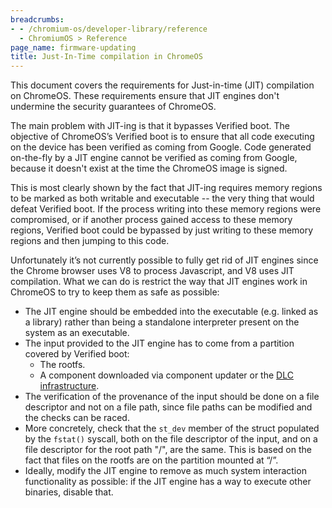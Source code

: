 ```yaml
---
breadcrumbs:
- - /chromium-os/developer-library/reference
  - ChromiumOS > Reference
page_name: firmware-updating
title: Just-In-Time compilation in ChromeOS
---
```


This document covers the requirements for Just-in-time (JIT) compilation on
ChromeOS. These requirements ensure that JIT engines don't undermine the
security guarantees of ChromeOS.

The main problem with JIT-ing is that it bypasses Verified boot. The objective
of ChromeOS’s Verified boot is to ensure that all code executing on the device
has been verified as coming from Google. Code generated on-the-fly by a JIT
engine cannot be verified as coming from Google, because it doesn't exist at the
time the ChromeOS image is signed.

This is most clearly shown by the fact that JIT-ing requires memory regions to
be marked as both writable and executable -- the very thing that would defeat
Verified boot. If the process writing into these memory regions were
compromised, or if another process gained access to these memory regions,
Verified boot could be bypassed by just writing to these memory regions and then
jumping to this code.

Unfortunately it’s not currently possible to fully get rid of JIT engines since
the Chrome browser uses V8 to process Javascript, and V8 uses JIT compilation.
What we can do is restrict the way that JIT engines work in ChromeOS to try to
keep them as safe as possible:

*   The JIT engine should be embedded into the executable (e.g. linked as a
    library) rather than being a standalone interpreter present on the system as
    an executable.
*   The input provided to the JIT engine has to come from a partition covered by
    Verified boot:
    *   The rootfs.
    *   A component downloaded via component updater or the
        [DLC infrastructure].
*   The verification of the provenance of the input should be done on a file
    descriptor and not on a file path, since file paths can be modified and the
    checks can be raced.
*   More concretely, check that the `st_dev` member of the struct populated by
    the `fstat()` syscall, both on the file descriptor of the input, and on a
    file descriptor for the root path "/", are the same. This is based on the
    fact that files on the rootfs are on the partition mounted at “/”.
*   Ideally, modify the JIT engine to remove as much system interaction
    functionality as possible: if the JIT engine has a way to execute other
    binaries, disable that.

[DLC infrastructure]: https://chromium.googlesource.com/chromiumos/platform2/+/HEAD/dlcservice/docs/developer.md
